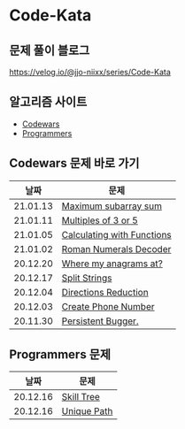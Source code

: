 # Code-Kata

## 문제 풀이 블로그

https://velog.io/@jjo-niixx/series/Code-Kata

## 알고리즘 사이트

- [Codewars](https://www.codewars.com) <br/>
- [Programmers](https://programmers.co.kr)

## Codewars 문제 바로 가기

| 날짜     | 문제                                                                                      |
| -------- | ----------------------------------------------------------------------------------------- |
| 21.01.13 | [Maximum subarray sum](https://www.codewars.com/kata/54521e9ec8e60bc4de000d6c/javascript) |
| 21.01.11 | [Multiples of 3 or 5](https://www.codewars.com/kata/514b92a657cdc65150000006)             |
| 21.01.05 | [Calculating with Functions](https://www.codewars.com/kata/525f3eda17c7cd9f9e000b39)      |
| 21.01.02 | [Roman Numerals Decoder](https://www.codewars.com/kata/51b6249c4612257ac0000005)          |
| 20.12.20 | [Where my anagrams at?](https://www.codewars.com/kata/523a86aa4230ebb5420001e1)           |
| 20.12.17 | [Split Strings](https://www.codewars.com/kata/515de9ae9dcfc28eb6000001)                   |
| 20.12.04 | [Directions Reduction](https://www.codewars.com/kata/550f22f4d758534c1100025a)            |
| 20.12.03 | [Create Phone Number](https://www.codewars.com/kata/525f50e3b73515a6db000b83)             |
| 20.11.30 | [Persistent Bugger.](https://www.codewars.com/kata/55bf01e5a717a0d57e0000ec)              |

## Programmers 문제

| 날짜     | 문제                                                                    |
| -------- | ----------------------------------------------------------------------- |
| 20.12.16 | [Skill Tree](https://programmers.co.kr/learn/courses/30/lessons/49993)  |
| 20.12.16 | [Unique Path](https://programmers.co.kr/learn/courses/30/lessons/49994) |

